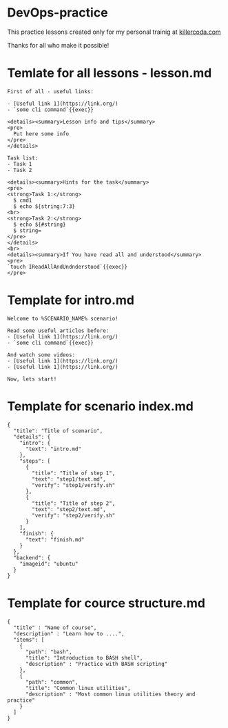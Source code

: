 # DevOps-practice

This practice lessons created only for my personal trainig at [killercoda.com](https://killercoda.com)

Thanks for all who make it possible!

# Temlate for all lessons - lesson.md
```
First of all - useful links:

- [Useful link 1](https://link.org/)
- `some cli command`{{exec}}

<details><summary>Lesson info and tips</summary>
<pre>
  Put here some info
</pre>
</details>

Task list:
- Task 1
- Task 2

<details><summary>Hints for the task</summary>
<pre>
<strong>Task 1:</strong>
  $ cmd1
  $ echo ${string:7:3}
<br>
<strong>Task 2:</strong>
  $ echo ${#string}
  $ string=
</pre>
</details>
<br>
<details><summary>If You have read all and understood</summary>
<pre>
`touch IReadAllAndUndnderstood`{{exec}}
</pre>
```
# Template for intro.md
```
Welcome to %SCENARIO_NAME% scenario!

Read some useful articles before:
- [Useful link 1](https://link.org/)
- `some cli command`{{exec}}

And watch some videos:
- [Useful link 1](https://link.org/)
- [Useful link 1](https://link.org/)

Now, lets start!
```
# Template for scenario index.md
```
{
  "title": "Title of scenario",
  "details": {
    "intro": {
      "text": "intro.md"
    },
    "steps": [
      {
        "title": "Title of step 1",
        "text": "step1/text.md",
        "verify": "step1/verify.sh"
      },
      {
        "title": "Title of step 2",
        "text": "step2/text.md",
        "verify": "step2/verify.sh"
      }
    ],
    "finish": {
      "text": "finish.md"
    }
  },
  "backend": {
    "imageid": "ubuntu"
  }
}
```
# Template for cource structure.md
```
{
  "title" : "Name of course",
  "description" : "Learn how to ....",
  "items": [
    {
      "path": "bash",
      "title": "Introduction to BASH shell",
      "description" : "Practice with BASH scripting"
    },
    {
      "path": "common",
      "title": "Common linux utilities",
      "description" : "Most common linux utilities theory and practice"
    }
  ]
}
```
